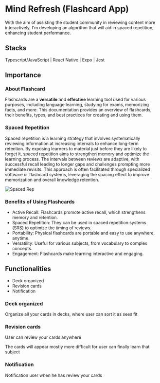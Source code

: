 # Mind Refresh (Flashcard App)

With the aim of assisting the student community in reviewing content more interactively, I'm developing an algorithm that will aid in spaced repetition, enhancing student performance.

## Stacks

Typescript/JavaScript | React Native | Expo | Jest

## Importance

### About Flashcard

Flashcards are a **versatile** and **effective** learning tool used for various purposes, including language learning, studying for exams, memorizing facts, and more. This documentation provides an overview of flashcards, their benefits, types, and best practices for creating and using them.

### Spaced Repetition

Spaced repetition is a learning strategy that involves systematically reviewing information at increasing intervals to enhance long-term retention. By exposing learners to material just before they are likely to forget it, spaced repetition aims to strengthen memory and optimize the learning process. The intervals between reviews are adaptive, with successful recall leading to longer gaps and challenges prompting more immediate revisits. This approach is often facilitated through specialized software or flashcard systems, leveraging the spacing effect to improve memorization and overall knowledge retention.

![Spaced Rep](https://github.com/Fefevs09/FlashCardAndroidApp/assets/100977797/2132a857-d81d-45ff-9a2f-81075348319e)

### Benefits of Using Flashcards

- Active Recall: Flashcards promote active recall, which strengthens memory and retention.
- Spaced Repetition: They can be used in spaced repetition systems (SRS) to optimize the timing of reviews.
- Portability: Physical flashcards are portable and easy to use anywhere, anytime.
- Versatility: Useful for various subjects, from vocabulary to complex concepts.
- Engagement: Flashcards make learning interactive and engaging.

## Functionalities

- Deck organized
- Revision cards
- Notification

### Deck organized

Organize all your cards in decks, where user can sort it as sees fit

### Revision cards

User can review your cards anywhere

The cards will appear mostly more difficult for user can finally learn that subject

### Notification

Notification user when he has review your cards
